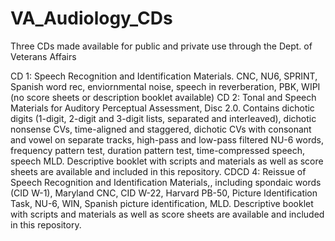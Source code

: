 # VA_Audiology_CDs
Three CDs made available for public and private use through the Dept. of Veterans Affairs

CD 1: Speech Recognition and Identification Materials. CNC, NU6, SPRINT, Spanish word rec, enviornmental noise, speech in reverberation, PBK, WIPI (no score sheets or description booklet available)
CD 2: Tonal and Speech Materials for Auditory Perceptual Assessment, Disc 2.0. Contains dichotic digits (1-digit, 2-digit and 3-digit lists, separated and interleaved), dichotic nonsense CVs, time-aligned and staggered, dichotic CVs with consonant and vowel on separate tracks, high-pass and low-pass filtered NU-6 words, frequency pattern test, duration pattern test, time-compressed speech, speech MLD. Descriptive booklet with scripts and materials as well as score sheets are available and included in this repository.
CDCD 4: Reissue of Speech Recognition and Identification Materials,, including spondaic words (CID W-1), Maryland CNC, CID W-22, Harvard PB-50, Picture Identification Task, NU-6, WIN, Spanish picture identification, MLD. Descriptive booklet with scripts and materials as well as score sheets are available and included in this repository.
